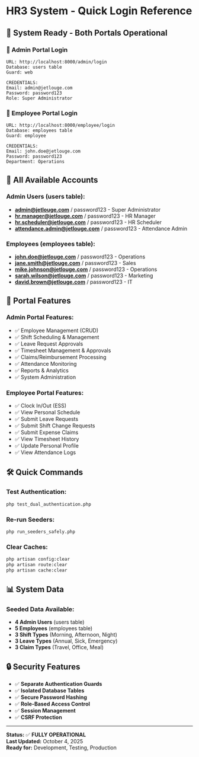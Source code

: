 # HR3 System - Quick Login Reference

## 🚀 **System Ready - Both Portals Operational**

### **🔑 Admin Portal Login**
```
URL: http://localhost:8000/admin/login
Database: users table
Guard: web

CREDENTIALS:
Email: admin@jetlouge.com
Password: password123
Role: Super Administrator
```

### **🔑 Employee Portal Login**
```
URL: http://localhost:8000/employee/login
Database: employees table
Guard: employee

CREDENTIALS:
Email: john.doe@jetlouge.com
Password: password123
Department: Operations
```

## 👥 **All Available Accounts**

### **Admin Users (users table):**
- **admin@jetlouge.com** / password123 - Super Administrator
- **hr.manager@jetlouge.com** / password123 - HR Manager
- **hr.scheduler@jetlouge.com** / password123 - HR Scheduler
- **attendance.admin@jetlouge.com** / password123 - Attendance Admin

### **Employees (employees table):**
- **john.doe@jetlouge.com** / password123 - Operations
- **jane.smith@jetlouge.com** / password123 - Sales
- **mike.johnson@jetlouge.com** / password123 - Operations
- **sarah.wilson@jetlouge.com** / password123 - Marketing
- **david.brown@jetlouge.com** / password123 - IT

## 🎯 **Portal Features**

### **Admin Portal Features:**
- ✅ Employee Management (CRUD)
- ✅ Shift Scheduling & Management
- ✅ Leave Request Approvals
- ✅ Timesheet Management & Approvals
- ✅ Claims/Reimbursement Processing
- ✅ Attendance Monitoring
- ✅ Reports & Analytics
- ✅ System Administration

### **Employee Portal Features:**
- ✅ Clock In/Out (ESS)
- ✅ View Personal Schedule
- ✅ Submit Leave Requests
- ✅ Submit Shift Change Requests
- ✅ Submit Expense Claims
- ✅ View Timesheet History
- ✅ Update Personal Profile
- ✅ View Attendance Logs

## 🛠️ **Quick Commands**

### **Test Authentication:**
```bash
php test_dual_authentication.php
```

### **Re-run Seeders:**
```bash
php run_seeders_safely.php
```

### **Clear Caches:**
```bash
php artisan config:clear
php artisan route:clear
php artisan cache:clear
```

## 📊 **System Data**

### **Seeded Data Available:**
- **4 Admin Users** (users table)
- **5 Employees** (employees table)
- **3 Shift Types** (Morning, Afternoon, Night)
- **3 Leave Types** (Annual, Sick, Emergency)
- **3 Claim Types** (Travel, Office, Meal)

## 🔒 **Security Features**

- ✅ **Separate Authentication Guards**
- ✅ **Isolated Database Tables**
- ✅ **Secure Password Hashing**
- ✅ **Role-Based Access Control**
- ✅ **Session Management**
- ✅ **CSRF Protection**

---

**Status:** ✅ **FULLY OPERATIONAL**  
**Last Updated:** October 4, 2025  
**Ready for:** Development, Testing, Production
